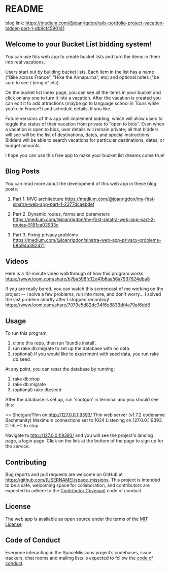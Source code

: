 # README

blog link:
https://medium.com/@joanrigdon/rails-portfolio-project-vacation-bidder-part-1-db9cf4590141

## Welcome to your Bucket List bidding system!

You can use this web app to create bucket lists and turn the items in them into real vacations.

Users start out by building bucket lists. Each item in the list has a name ("Bike across France", "Hike the Annapurna", etc) and optional notes ("be sure to see / bring x" etc).

On the bucket list index page, you can see all the items in your bucket and click on any one to turn it into a vacation. After the vacation is created you can edit it to add attractions (maybe go to language school in Tours while you're in France?) and schedule details, if you like.

Future versions of this app will implement bidding, which will allow users to toggle the status of their vacation from private to "open to bids". Even when a vacation is open to bids, user details will remain private; all that bidders will see will be the list of destinations, dates, and special instructions. Bidders will be able to search vacations for particular destinations, dates, or budget amounts.


I hope you can use this free app to make your bucket list dreams come true!


## Blog Posts

You can read more about the development of this web app in these blog posts:

1. Part 1. MVC architecture
https://medium.com/@joanrigdon/my-first-sinatra-web-app-part-1-2377dcaebdef

2. Part 2. Dynamic routes, forms and parameters
https://medium.com/@joanrigdon/my-first-sinatra-web-app-part-2-routes-5191ca02933c

3. Part 3. Fixing privacy problems
https://medium.com/@joanrigdon/sinatra-web-app-privacy-problems-68b94a382471


## Videos

Here is a 10-minute video walkthrough of how this program works: https://www.loom.com/share/b7ba598fc12e41b6aa56a7937924dba8

If you are really bored, you can watch this screencast of me working on the project -- I solve a few problems, run into more, and don't worry... I solved the last problem shortly after I stopped recording!
https://www.loom.com/share/7079e5d82dc34f6c8833df4a79af6dd8


## Usage

To run this program,
1. clone this repo, then run 'bundle install'.
2. run rake db:migrate to set up the database with no data.
3. (optional) If you would like to experiment with seed data, you run rake db:seed.

At any point, you can reset the database by running:
1. rake db:drop
2. rake db:migrate
3. (optional) rake db:seed

After the database is set up, run 'shotgun' in terminal and you should see this:

== Shotgun/Thin on http://127.0.0.1:9393/
Thin web server (v1.7.2 codename Bachmanity)
Maximum connections set to 1024
Listening on 127.0.0.1:9393, CTRL+C to stop

Navigate to http://127.0.0.1:9393/ and you will see the project's landing page, a login page.
Click on the link at the bottom of the page to sign up for the service.


## Contributing

Bug reports and pull requests are welcome on GitHub at https://github.com/[USERNAME]/space_missions. This project is intended to be a safe, welcoming space for collaboration, and contributors are expected to adhere to the [Contributor Covenant](http://contributor-covenant.org) code of conduct.


## License

The web app is available as open source under the terms of the [MIT License](https://opensource.org/licenses/MIT).


## Code of Conduct

Everyone interacting in the SpaceMissions project’s codebases, issue trackers, chat rooms and mailing lists is expected to follow the [code of conduct](https://github.com/[USERNAME]/space_missions/blob/master/CODE_OF_CONDUCT.md).

